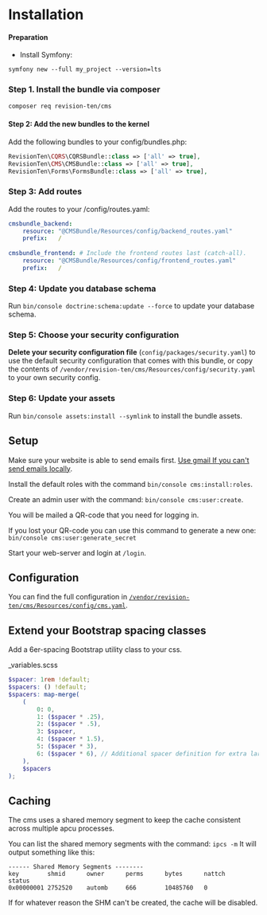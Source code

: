 # Installation

#### Preparation

- Install Symfony:
```
symfony new --full my_project --version=lts
```

### Step 1. Install the bundle via composer

```bash
composer req revision-ten/cms
```

#### Step 2: Add the new bundles to the kernel

Add the following bundles to your config/bundles.php:
```PHP
RevisionTen\CQRS\CQRSBundle::class => ['all' => true],
RevisionTen\CMS\CMSBundle::class => ['all' => true],
RevisionTen\Forms\FormsBundle::class => ['all' => true],
```

### Step 3: Add routes

Add the routes to your /config/routes.yaml:
```YAML
cmsbundle_backend:
    resource: "@CMSBundle/Resources/config/backend_routes.yaml"
    prefix:   /
    
cmsbundle_frontend: # Include the frontend routes last (catch-all).
    resource: "@CMSBundle/Resources/config/frontend_routes.yaml"
    prefix:   /
```

### Step 4: Update you database schema

Run `bin/console doctrine:schema:update --force` to update your database schema.

### Step 5: Choose your security configuration

**Delete your security configuration file** (`config/packages/security.yaml`) to use the default security configuration that comes with this bundle, or copy the contents of `/vendor/revision-ten/cms/Resources/config/security.yaml` to your own security config.

### Step 6: Update your assets

Run `bin/console assets:install --symlink` to install the bundle assets.

## Setup

Make sure your website is able to send emails first. [Use gmail If you can't send emails locally][use-gmail].

Install the default roles with the command `bin/console cms:install:roles`.

Create an admin user with the command: `bin/console cms:user:create`.

You will be mailed a QR-code that you need for logging in.

If you lost your QR-code you can use this command to generate a new one: `bin/console cms:user:generate_secret`

Start your web-server and login at `/login`.

## Configuration

You can find the full configuration in [`/vendor/revision-ten/cms/Resources/config/cms.yaml`][config].

## Extend your Bootstrap spacing classes

Add a 6er-spacing Bootstrap utility class to your css.

_variables.scss
```SCSS
$spacer: 1rem !default;
$spacers: () !default;
$spacers: map-merge(
    (
        0: 0,
        1: ($spacer * .25),
        2: ($spacer * .5),
        3: $spacer,
        4: ($spacer * 1.5),
        5: ($spacer * 3),
        6: ($spacer * 6), // Additional spacer definition for extra large spacing
    ),
    $spacers
);
```

## Caching

The cms uses a shared memory segment to keep the cache consistent across multiple apcu processes.

You can list the shared memory segments with the command: `ipcs -m`
It will output something like this:
```
------ Shared Memory Segments --------
key        shmid      owner      perms      bytes      nattch     status                         
0x00000001 2752520    automb     666        10485760   0   
```
If for whatever reason the SHM can't be created, the cache will be disabled.


[packagist]: https://packagist.org/packages/revision-ten/cms
[composer]: http://getcomposer.org/
[use-gmail]: https://symfony.com/doc/current/email.html#using-gmail-to-send-emails
[config]: https://github.com/RevisionTen/cms/blob/master/Resources/config/cms.yaml
